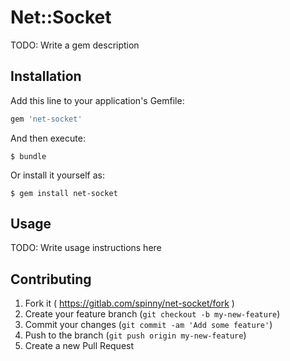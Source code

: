 # Net::Socket

TODO: Write a gem description

## Installation

Add this line to your application's Gemfile:

```ruby
gem 'net-socket'
```

And then execute:

    $ bundle

Or install it yourself as:

    $ gem install net-socket

## Usage

TODO: Write usage instructions here

## Contributing

1. Fork it ( https://gitlab.com/spinny/net-socket/fork )
2. Create your feature branch (`git checkout -b my-new-feature`)
3. Commit your changes (`git commit -am 'Add some feature'`)
4. Push to the branch (`git push origin my-new-feature`)
5. Create a new Pull Request
